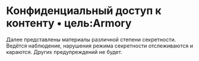 # Конфиденциальный доступ к контенту • цель:Armory
Далее представлены материалы различной степени секретности.
Ведётся наблюдение, нарушения режима секретности отслеживаются и караются.
Других предупреждений не будет.
